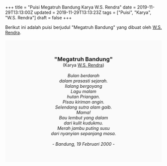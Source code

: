 +++
title = "Puisi Megatruh Bandung Karya W.S. Rendra"
date = 2019-11-29T13:13:00Z
updated = 2019-11-29T13:13:23Z
tags = ["Puisi", "Karya", "W.S. Rendra"]
draft = false
+++

<div dir="ltr" style="text-align: left;" trbidi="on"><div style="text-align: justify;">Berikut ini adalah puisi berjudul "Megatruh Bandung" yang dibuat oleh <a href="https://ensiklopedia.kemdikbud.go.id/sastra/artikel/Rendra" target="_blank">W.S. Rendra</a>.</div><br /><div style="background: #FAFAFA; font-size: 14px; height: auto; margin: 0 auto; padding: 50px; text-align: center; width: auto;"><span style="font-size: 18px;"><b>"Megatruh Bandung"</b></span><br />(Karya <a href="https://www.sekata.web.id/tags/w.s.-rendra" target="_blank">W.S. Rendra</a>) <br /><br /><i>Bulan berdarah<br />dalam prasasti sejarah.<br />Ilalang bergoyang<br />Lagu malam<br />hutan Priangan.<br />Pisau kiriman angin.<br />Selendang sutra alam gaib.<br />Mama!<br />Bau lembut yang dalam<br />dari kulit kudukmu.<br />Merah jambu puting susu<br />dari nyanyian sepanjang masa.<br /><br />- Bandung, 19 Februari 2000 -</i></div></div>
